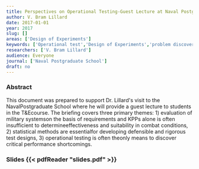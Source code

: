 ```yaml
---
title: Perspectives on Operational Testing-Guest Lecture at Naval Postgraduate School
author: V. Bram Lillard
date: 2017-01-01
year: 2017
slug: []
areas: ['Design of Experiments']
keywords: ['Operational test','Design of Experiments','problem discovery','Naval Postgraduate School','value of operational testing','test and evaluation']
researchers: ['V. Bram Lillard']
audience: Everyone
journal: ['Naval Postgraduate School']
draft: no
---
```




### Abstract

This document was prepared to support Dr. Lillard's visit to the NavalPostgraduate School where he will provide a guest lecture to students in the T&Ecourse. The briefing covers three primary themes: 1) evaluation of military systemson the basis of requirements and KPPs alone is often insufficient to determineeffectiveness and suitability in combat conditions, 2) statistical methods are essentialfor developing defensible and rigorous test designs, 3) operational testing is often theonly means to discover critical performance shortcomings.

### Slides {{< pdfReader "slides.pdf" >}}




